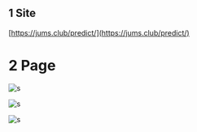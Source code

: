 ## 1 Site

[https://jums.club/predict/](https://jums.club/predict/)

# 2 Page

![s](https://jums.club/predict/images/one.png)

![s](https://jums.club/predict/images/two.png)

![s](https://jums.club/predict/images/three.png)